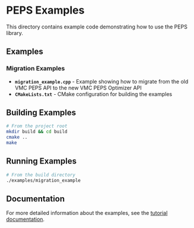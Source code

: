 # PEPS Examples

This directory contains example code demonstrating how to use the PEPS library.

## Examples

### Migration Examples

- **`migration_example.cpp`** - Example showing how to migrate from the old VMC PEPS API to the new VMC PEPS Optimizer API
- **`CMakeLists.txt`** - CMake configuration for building the examples

## Building Examples

```bash
# From the project root
mkdir build && cd build
cmake ..
make
```

## Running Examples

```bash
# From the build directory
./examples/migration_example
```

## Documentation

For more detailed information about the examples, see the [tutorial documentation](../docs/tutorial/).
